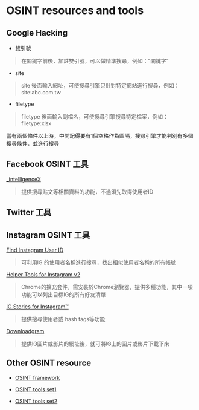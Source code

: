 # OSINT resources and tools

## Google Hacking

* 雙引號
> 在關鍵字前後，加註雙引號，可以做精準搜尋，例如："關鍵字"

* site
> site 後面輸入網址，可使搜尋引擎只針對特定網站進行搜尋，例如：site:abc.com.tw

* filetype
> filetype 後面輸入副檔名，可使搜尋引擎搜尋特定檔案，例如：filetype:xlsx

當有兩個條件以上時，中間記得要有1個空格作為區隔，搜尋引擎才能判別有多個搜尋條件，並進行搜尋


## Facebook OSINT 工具

[_intelligenceX](https://intelx.io/tools?tab=facebook)
> 提供搜尋貼文等相關資料的功能，不過須先取得使用者ID


## Twitter 工具


## Instagram OSINT 工具

[Find Instagram User ID](https://codeofaninja.com/tools/find-instagram-user-id)
> 可利用IG 的使用者名稱進行搜尋，找出相似使用者名稱的所有帳號

[Helper Tools for Instagram v2](https://chrome.google.com/webstore/detail/helper-tools-for-instagra/clibiflfecckdjnjcgcgjdknmbgceail/related)
> Chrome的擴充套件，需安裝於Chrome瀏覽器，提供多種功能，其中一項功能可以列出目標IG的所有好友清單

[IG Stories for Instagram™](https://chrome.google.com/webstore/detail/ig-stories-for-instagram/nilbfjdbacfdodpbdondbbkmoigehodg)
> 提供搜尋使用者或 hash tags等功能

[Downloadgram](https://downloadgram.com/)
> 提供IG圖片或影片的網址後，就可將IG上的圖片或影片下載下來


## Other OSINT resource

* [OSINT framework](https://osintframework.com/)

* [OSINT tools set1](https://start.me/p/wMdQMQ/tools)

* [OSINT tools set2](https://start.me/p/BnBb5v/jornadas-osint)





